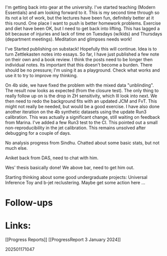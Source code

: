 
I'm getting back into gear at the university. I've started teaching (Modern Essentials) and am looking forward to it. This is my second time through so its not a lot of work, but the lectures have been fun, definitely better at it this round. One place I want to push is better homework problems.  Exercise and diet have been OK, but I need to get back into lifting. This has lagged a bit because of injuries and lack of time on Tuesdays (w/kids) and Thursdays (department meetings). Meditation and glimpses needs work! 

I've Started publishing on substack! Hopefully this will continue. Idea is to turn Zettlekasten notes into essays. So far, I have just published a few note on their own and a book review. I think the posts need to be longer then individual notes. Its important that this doesn't become a burden. There should be no pressure; I'm using it as a playground.  Check what works and use it to try to improve my thinking.

On 4b side, we have fixed the problem with the mixed data "unblinding".  The result now looks as expected (from the closure test). The only thing to really follow up on is the drop in ZH sensitivity, which Ill look into next. We then need to redo the background fits with an updated JCM and FvT.  This might not really be needed, but would be a good exercise. I have also done another iteration on the 4b synthetic datasets using the update Run3 calibration. This was actually a significant change, still waiting on feedback from Marina. I've added a few Run3 test to the CI. This pointed out a small non-reproducibility in the jet calibration. This remains unsolved after debugging for a couple of days. 

No analysis progress from Sindhu.  Chatted about some basic stats, but not much else.

Aniket back from DAS, need to chat with him.

Wes' thesis basically done! We above bar, need to get him out.

Starting thinking about some good undergraduate projects: Universal Inference Toy and b-jet reclustering. Maybe get some action here ...

# Follow-ups


# Links: 
[[Progress Reports]]
[[ProgressReport 3 January 2024]]


202501171047
